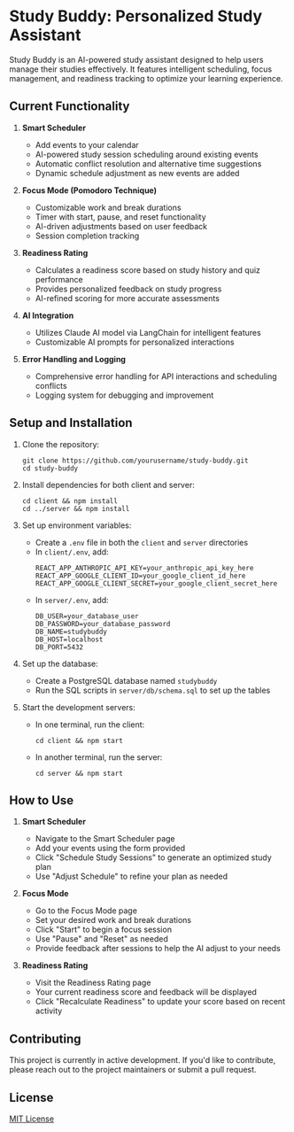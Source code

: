 # Study Buddy: Personalized Study Assistant

Study Buddy is an AI-powered study assistant designed to help users manage their studies effectively. It features intelligent scheduling, focus management, and readiness tracking to optimize your learning experience.

## Current Functionality

1. **Smart Scheduler**
   - Add events to your calendar
   - AI-powered study session scheduling around existing events
   - Automatic conflict resolution and alternative time suggestions
   - Dynamic schedule adjustment as new events are added

2. **Focus Mode (Pomodoro Technique)**
   - Customizable work and break durations
   - Timer with start, pause, and reset functionality
   - AI-driven adjustments based on user feedback
   - Session completion tracking

3. **Readiness Rating**
   - Calculates a readiness score based on study history and quiz performance
   - Provides personalized feedback on study progress
   - AI-refined scoring for more accurate assessments

4. **AI Integration**
   - Utilizes Claude AI model via LangChain for intelligent features
   - Customizable AI prompts for personalized interactions

5. **Error Handling and Logging**
   - Comprehensive error handling for API interactions and scheduling conflicts
   - Logging system for debugging and improvement

## Setup and Installation

1. Clone the repository:
   ```
   git clone https://github.com/yourusername/study-buddy.git
   cd study-buddy
   ```

2. Install dependencies for both client and server:
   ```
   cd client && npm install
   cd ../server && npm install
   ```

3. Set up environment variables:
   - Create a `.env` file in both the `client` and `server` directories
   - In `client/.env`, add:
     ```
     REACT_APP_ANTHROPIC_API_KEY=your_anthropic_api_key_here
     REACT_APP_GOOGLE_CLIENT_ID=your_google_client_id_here
     REACT_APP_GOOGLE_CLIENT_SECRET=your_google_client_secret_here
     ```
   - In `server/.env`, add:
     ```
     DB_USER=your_database_user
     DB_PASSWORD=your_database_password
     DB_NAME=studybuddy
     DB_HOST=localhost
     DB_PORT=5432
     ```

4. Set up the database:
   - Create a PostgreSQL database named `studybuddy`
   - Run the SQL scripts in `server/db/schema.sql` to set up the tables

5. Start the development servers:
   - In one terminal, run the client:
     ```
     cd client && npm start
     ```
   - In another terminal, run the server:
     ```
     cd server && npm start
     ```

## How to Use

1. **Smart Scheduler**
   - Navigate to the Smart Scheduler page
   - Add your events using the form provided
   - Click "Schedule Study Sessions" to generate an optimized study plan
   - Use "Adjust Schedule" to refine your plan as needed

2. **Focus Mode**
   - Go to the Focus Mode page
   - Set your desired work and break durations
   - Click "Start" to begin a focus session
   - Use "Pause" and "Reset" as needed
   - Provide feedback after sessions to help the AI adjust to your needs

3. **Readiness Rating**
   - Visit the Readiness Rating page
   - Your current readiness score and feedback will be displayed
   - Click "Recalculate Readiness" to update your score based on recent activity

## Contributing

This project is currently in active development. If you'd like to contribute, please reach out to the project maintainers or submit a pull request.

## License

[MIT License](LICENSE)